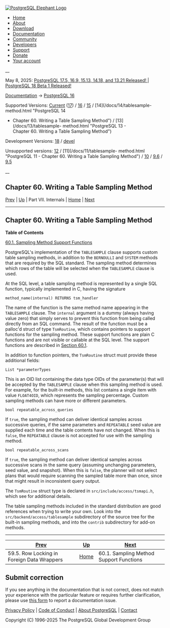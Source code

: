 [ ![PostgreSQL Elephant Logo](/media/img/about/press/elephant.png) ](/)

  * [Home](/ "Home")
  * [About](/about/ "About")
  * [Download](/download/ "Download")
  * [Documentation](/docs/ "Documentation")
  * [Community](/community/ "Community")
  * [Developers](/developer/ "Developers")
  * [Support](/support/ "Support")
  * [Donate](/about/donate/ "Donate")
  * [Your account](/account/ "Your account")

__

May 8, 2025: [ PostgreSQL 17.5, 16.9, 15.13, 14.18, and 13.21 Released! ](/about/news/postgresql-175-169-1513-1418-and-1321-released-3072/) | [ PostgreSQL 18 Beta 1 Released! ](/about/news/postgresql-18-beta-1-released-3070/)

[Documentation](/docs/ "Documentation") -> [PostgreSQL
16](/docs/16/index.html)

Supported Versions: [Current](/docs/current/tablesample-method.html
"PostgreSQL 17 - Chapter 60. Writing a Table Sampling Method")
([17](/docs/17/tablesample-method.html "PostgreSQL 17 - Chapter 60. Writing a
Table Sampling Method")) / [16](/docs/16/tablesample-method.html "PostgreSQL
16 - Chapter 60. Writing a Table Sampling Method") /
[15](/docs/15/tablesample-method.html "PostgreSQL 15 - Chapter 60. Writing a
Table Sampling Method") / [14](/docs/14/tablesample-method.html "PostgreSQL 14
- Chapter 60. Writing a Table Sampling Method") / [13](/docs/13/tablesample-
method.html "PostgreSQL 13 - Chapter 60. Writing a Table Sampling Method")

Development Versions: [18](/docs/18/tablesample-method.html "PostgreSQL 18 -
Chapter 60. Writing a Table Sampling Method") /
[devel](/docs/devel/tablesample-method.html "PostgreSQL devel -
Chapter 60. Writing a Table Sampling Method")

Unsupported versions: [12](/docs/12/tablesample-method.html "PostgreSQL 12 -
Chapter 60. Writing a Table Sampling Method") / [11](/docs/11/tablesample-
method.html "PostgreSQL 11 - Chapter 60. Writing a Table Sampling Method") /
[10](/docs/10/tablesample-method.html "PostgreSQL 10 - Chapter 60. Writing a
Table Sampling Method") / [9.6](/docs/9.6/tablesample-method.html "PostgreSQL
9.6 - Chapter 60. Writing a Table Sampling Method") /
[9.5](/docs/9.5/tablesample-method.html "PostgreSQL 9.5 - Chapter 60. Writing
a Table Sampling Method")

__

Chapter 60. Writing a Table Sampling Method  
---  
[Prev](fdw-row-locking.html "59.5. Row Locking in Foreign Data Wrappers")  | [Up](internals.html "Part VII. Internals") | Part VII. Internals | [Home](index.html "PostgreSQL 16.9 Documentation") |  [Next](tablesample-support-functions.html "60.1. Sampling Method Support Functions")  
  
* * *

## Chapter 60. Writing a Table Sampling Method

**Table of Contents**

[60.1. Sampling Method Support Functions](tablesample-support-functions.html)

PostgreSQL's implementation of the `TABLESAMPLE` clause supports custom table
sampling methods, in addition to the `BERNOULLI` and `SYSTEM` methods that are
required by the SQL standard. The sampling method determines which rows of the
table will be selected when the `TABLESAMPLE` clause is used.

At the SQL level, a table sampling method is represented by a single SQL
function, typically implemented in C, having the signature

    
    
    method_name(internal) RETURNS tsm_handler
    

The name of the function is the same method name appearing in the
`TABLESAMPLE` clause. The `internal` argument is a dummy (always having value
zero) that simply serves to prevent this function from being called directly
from an SQL command. The result of the function must be a palloc'd struct of
type `TsmRoutine`, which contains pointers to support functions for the
sampling method. These support functions are plain C functions and are not
visible or callable at the SQL level. The support functions are described in
[Section 60.1](tablesample-support-functions.html "60.1. Sampling Method
Support Functions").

In addition to function pointers, the `TsmRoutine` struct must provide these
additional fields:

`List *parameterTypes`

    

This is an OID list containing the data type OIDs of the parameter(s) that
will be accepted by the `TABLESAMPLE` clause when this sampling method is
used. For example, for the built-in methods, this list contains a single item
with value `FLOAT4OID`, which represents the sampling percentage. Custom
sampling methods can have more or different parameters.

`bool repeatable_across_queries`

    

If `true`, the sampling method can deliver identical samples across successive
queries, if the same parameters and `REPEATABLE` seed value are supplied each
time and the table contents have not changed. When this is `false`, the
`REPEATABLE` clause is not accepted for use with the sampling method.

`bool repeatable_across_scans`

    

If `true`, the sampling method can deliver identical samples across successive
scans in the same query (assuming unchanging parameters, seed value, and
snapshot). When this is `false`, the planner will not select plans that would
require scanning the sampled table more than once, since that might result in
inconsistent query output.

The `TsmRoutine` struct type is declared in `src/include/access/tsmapi.h`,
which see for additional details.

The table sampling methods included in the standard distribution are good
references when trying to write your own. Look into the
`src/backend/access/tablesample` subdirectory of the source tree for the
built-in sampling methods, and into the `contrib` subdirectory for add-on
methods.

* * *

[Prev](fdw-row-locking.html "59.5. Row Locking in Foreign Data Wrappers")  | [Up](internals.html "Part VII. Internals") |  [Next](tablesample-support-functions.html "60.1. Sampling Method Support Functions")  
---|---|---  
59.5. Row Locking in Foreign Data Wrappers  | [Home](index.html "PostgreSQL 16.9 Documentation") |  60.1. Sampling Method Support Functions  
  
## Submit correction

If you see anything in the documentation that is not correct, does not match
your experience with the particular feature or requires further clarification,
please use [this form](/account/comments/new/16/tablesample-method.html/) to
report a documentation issue.

[Privacy Policy](/about/privacypolicy) | [Code of Conduct](/about/policies/coc/) | [About PostgreSQL](/about/) | [Contact](/about/contact/)  

Copyright (C) 1996-2025 The PostgreSQL Global Development Group

